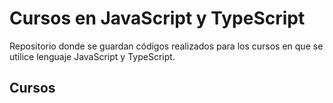 # Cursos en JavaScript y TypeScript
Repositorio donde se guardan códigos realizados para los cursos en que se utilice lenguaje JavaScript y TypeScript.

## Cursos
